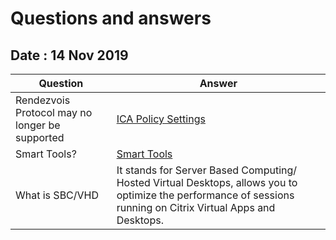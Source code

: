 # Questions and answers

## Date : 14 Nov 2019

Question  | Answer
---|---
Rendezvois Protocol may no longer be supported | [ICA Policy Settings](https://docs.citrix.com/en-us/citrix-virtual-apps-desktops/policies/reference/ica-policy-settings.html)
Smart Tools? | [Smart Tools](https://www.youtube.com/watch?v=cNQ8qqHGkaY)
What is SBC/VHD | It stands for Server Based Computing/ Hosted Virtual Desktops, allows you to optimize the performance of sessions running on Citrix Virtual Apps and Desktops.
